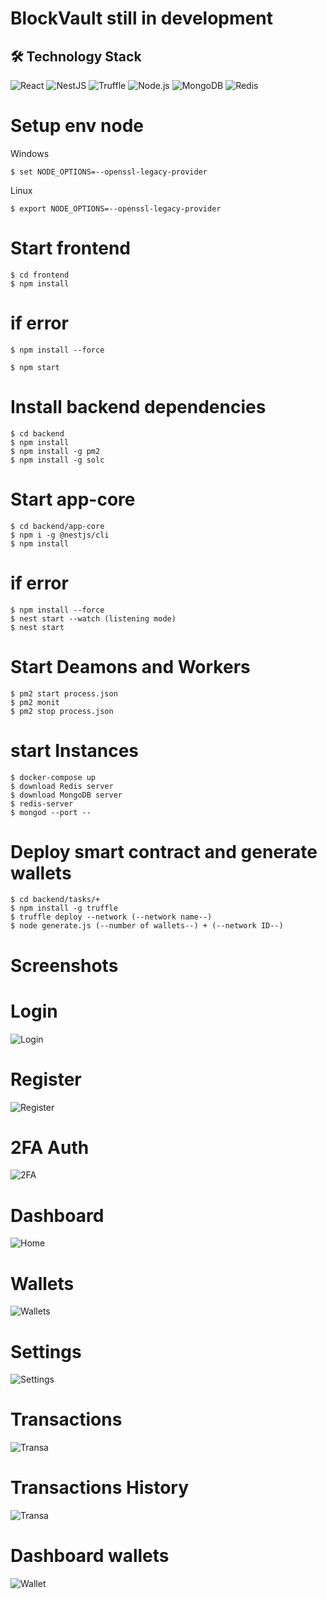 # BlockVault  still in development

## 🛠️ Technology Stack

![React](https://img.shields.io/badge/React-20232A?style=for-the-badge&logo=react&logoColor=61DAFB)
![NestJS](https://img.shields.io/badge/NestJS-E0234E?style=for-the-badge&logo=nestjs&logoColor=white)
![Truffle](https://img.shields.io/badge/Truffle-5E464D?style=for-the-badge&logo=truffle&logoColor=white)
![Node.js](https://img.shields.io/badge/Node.js-43853D?style=for-the-badge&logo=node.js&logoColor=white)
![MongoDB](https://img.shields.io/badge/MongoDB-4EA94B?style=for-the-badge&logo=mongodb&logoColor=white)
![Redis](https://img.shields.io/badge/Redis-DC382D?style=for-the-badge&logo=redis&logoColor=white)

# Setup env node

Windows
```
$ set NODE_OPTIONS=--openssl-legacy-provider
```
Linux
```
$ export NODE_OPTIONS=--openssl-legacy-provider
```

# Start frontend
```
$ cd frontend  
$ npm install
```
# if error
```
$ npm install --force
```
```
$ npm start
```
# Install backend dependencies
```
$ cd backend  
$ npm install
$ npm install -g pm2  
$ npm install -g solc
```

# Start app-core
```
$ cd backend/app-core  
$ npm i -g @nestjs/cli  
$ npm install
```
# if error 
```
$ npm install --force
$ nest start --watch (listening mode)  
$ nest start
```

# Start Deamons and Workers
```
$ pm2 start process.json  
$ pm2 monit  
$ pm2 stop process.json
```

# start Instances
```
$ docker-compose up  
$ download Redis server  
$ download MongoDB server  
$ redis-server  
$ mongod --port --
```

# Deploy smart contract and generate wallets 
```
$ cd backend/tasks/+
$ npm install -g truffle  
$ truffle deploy --network (--network name--)  
$ node generate.js (--number of wallets--) + (--network ID--)
```

# Screenshots  

# Login  
![Login](frontend/src/assets/screenshots/Login.png)  

# Register  
![Register](frontend/src/assets/screenshots/Register.png)  

# 2FA Auth  
![2FA](frontend/src/assets/screenshots/2FA.png)  

# Dashboard  
![Home](frontend/src/assets/screenshots/Home.png)  

# Wallets  
![Wallets](frontend/src/assets/screenshots/wallets.png)  

# Settings  
![Settings](frontend/src/assets/screenshots/Settings.png)  

# Transactions  
![Transa](frontend/src/assets/screenshots/trans.png)  

# Transactions History  
![Transa](frontend/src/assets/screenshots/history.png)  

# Dashboard wallets  
![Wallet](frontend/src/assets/screenshots/wallet.png)  
